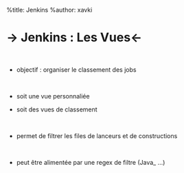 %title: Jenkins
%author: xavki

-> Jenkins : Les Vues<-
========


<br>



* objectif : organiser le classement des jobs

<br>


* soit une vue personnaliée

* soit des vues de classement

<br>



* permet de filtrer les files de lanceurs et de constructions

<br>



* peut être alimentée par une regex de filtre (Java_ ...)
